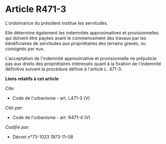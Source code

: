 # Article R471-3

L'ordonnance du président institue les servitudes.

Elle détermine également les indemnités approximatives et provisionnelles qui doivent être payées avant le commencement des
travaux par les bénéficiaires de servitudes aux propriétaires des terrains grevés, ou consignés par eux.

L'acceptation de l'indemnité approximative et provisionnelle ne préjudicie pas aux droits des propriétaires intéressés quant
à la fixation de l'indemnité définitive suivant la procédure définie à l'article L. 471-3.

**Liens relatifs à cet article**

_Cite_:

  - Code de l'urbanisme - art. L471-3 (V)

_Cité par_:

  - Code de l'urbanisme - art. R471-4 (V)

_Codifié par_:

  - Décret n°73-1023 1973-11-08
